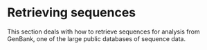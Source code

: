 # Retrieving sequences

This section deals with how to retrieve sequences for analysis from GenBank, one of the large public databases of sequence data.
